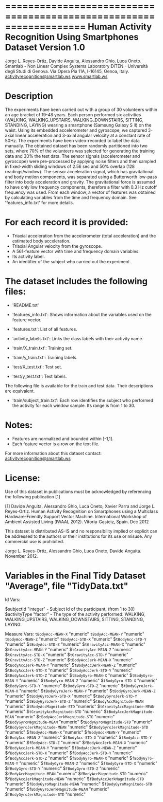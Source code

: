 ==================================================================
Human Activity Recognition Using Smartphones Dataset Version 1.0
==================================================================
Jorge L. Reyes-Ortiz, Davide Anguita, Alessandro Ghio, Luca Oneto.
Smartlab - Non Linear Complex Systems Laboratory
DITEN - Università degli Studi di Genova.
Via Opera Pia 11A, I-16145, Genoa, Italy.
activityrecognition@smartlab.ws www.smartlab.ws

Description
==================================================================

The experiments have been carried out with a group of 30 volunteers within an age bracket of 19-48 years. Each person 
performed six activities (WALKING, WALKING_UPSTAIRS, WALKING_DOWNSTAIRS, SITTING, STANDING, LAYING) wearing a smartphone 
(Samsung Galaxy S II) on the waist. Using its embedded accelerometer and gyroscope, we captured 3-axial linear 
acceleration and 3-axial angular velocity at a constant rate of 50Hz. The experiments have been video-recorded to label 
the data manually. The obtained dataset has been randomly partitioned into two sets, where 70% of the volunteers was 
selected for generating the training data and 30% the test data. 
The sensor signals (accelerometer and gyroscope) were pre-processed by applying noise filters and then sampled in 
fixed-width sliding windows of 2.56 sec and 50% overlap (128 readings/window). The sensor acceleration signal, which has 
gravitational and body motion components, was separated using a Butterworth low-pass filter into body acceleration and 
gravity. The gravitational force is assumed to have only low frequency components, therefore a filter with 0.3 Hz cutoff 
frequency was used. From each window, a vector of features was obtained by calculating variables from the time and 
frequency domain. See 'features_info.txt' for more details. 

For each record it is provided:
======================================

- Triaxial acceleration from the accelerometer (total acceleration) and the estimated body acceleration.
- Triaxial Angular velocity from the gyroscope. 
- A 561-feature vector with time and frequency domain variables. 
- Its activity label. 
- An identifier of the subject who carried out the experiment.

The dataset includes the following files:
=========================================

- 'README.txt'

- 'features_info.txt': Shows information about the variables used on the feature vector.

- 'features.txt': List of all features.

- 'activity_labels.txt': Links the class labels with their activity name.

- 'train/X_train.txt': Training set.

- 'train/y_train.txt': Training labels.

- 'test/X_test.txt': Test set.

- 'test/y_test.txt': Test labels.

The following file is available for the train and test data. Their descriptions are equivalent. 

- 'train/subject_train.txt': Each row identifies the subject who performed the activity for each window sample. Its range 
is from 1 to 30.

Notes: 
======
- Features are normalized and bounded within [-1,1].
- Each feature vector is a row on the text file.

For more information about this dataset contact: activityrecognition@smartlab.ws

License:
========
Use of this dataset in publications must be acknowledged by referencing the following publication [1] 

[1] Davide Anguita, Alessandro Ghio, Luca Oneto, Xavier Parra and Jorge L. Reyes-Ortiz. Human Activity Recognition on Smartphones using a Multiclass Hardware-Friendly Support Vector Machine. International Workshop of Ambient Assisted Living (IWAAL 2012). Vitoria-Gasteiz, Spain. Dec 2012

This dataset is distributed AS-IS and no responsibility implied or explicit can be addressed to the authors or their institutions for its use or misuse. Any commercial use is prohibited.

Jorge L. Reyes-Ortiz, Alessandro Ghio, Luca Oneto, Davide Anguita. November 2012.



Variables in the Final Tidy Dataset "Average", file "TidyData.txt"
==================================================================
Id Vars:

$subjectId "integer"   - Subject Id of the participant. (from 1 to 30)
$activityType "factor" - The type of the activity performed: WALKING, WALKING_UPSTAIRS, WALKING_DOWNSTAIRS, SITTING,                              STANDING, LAYING.

Measure Vars:
`tBodyAcc-MEAN-X` "numeric"
`tBodyAcc-MEAN-Y` "numeric"
`tBodyAcc-MEAN-Z` "numeric"
`tBodyAcc-STD-X` "numeric"
$`tBodyAcc-STD-Y` "numeric"
$`tBodyAcc-STD-Z` "numeric"
$`tGravityAcc-MEAN-X` "numeric"
$`tGravityAcc-MEAN-Y` "numeric"
$`tGravityAcc-MEAN-Z` "numeric"
$`tGravityAcc-STD-X` "numeric"
$`tGravityAcc-STD-Y` "numeric"
$`tGravityAcc-STD-Z` "numeric"
$`tBodyAccJerk-MEAN-X` "numeric"
$`tBodyAccJerk-MEAN-Y` "numeric"
$`tBodyAccJerk-MEAN-Z` "numeric"
$`tBodyAccJerk-STD-X` "numeric"
$`tBodyAccJerk-STD-Y` "numeric"
$`tBodyAccJerk-STD-Z` "numeric"
$`tBodyGyro-MEAN-X` "numeric"
$`tBodyGyro-MEAN-Y` "numeric"
$`tBodyGyro-MEAN-Z` "numeric"
$`tBodyGyro-STD-X` "numeric"
$`tBodyGyro-STD-Y` "numeric"
$`tBodyGyro-STD-Z` "numeric"
$`tBodyGyroJerk-MEAN-X` "numeric"
$`tBodyGyroJerk-MEAN-Y` "numeric"
$`tBodyGyroJerk-MEAN-Z` "numeric"
$`tBodyGyroJerk-STD-X` "numeric"
$`tBodyGyroJerk-STD-Y` "numeric"
$`tBodyGyroJerk-STD-Z` "numeric"
$`tBodyAccMagnitude-MEAN` "numeric"
$`tBodyAccMagnitude-STD` "numeric"
$`tGravityAccMagnitude-MEAN` "numeric"
$`tGravityAccMagnitude-STD` "numeric"
$`tBodyAccJerkMagnitude-MEAN` "numeric"
$`tBodyAccJerkMagnitude-STD` "numeric"
$`tBodyGyroMagnitude-MEAN` "numeric"
$`tBodyGyroMagnitude-STD` "numeric"
$`tBodyGyroJerkMagnitude-MEAN` "numeric"
$`tBodyGyroJerkMagnitude-STD` "numeric"
$`fBodyAcc-MEAN-X` "numeric"
$`fBodyAcc-MEAN-Y` "numeric"
$`fBodyAcc-MEAN-Z` "numeric"
$`fBodyAcc-STD-X` "numeric"
$`fBodyAcc-STD-Y` "numeric"
$`fBodyAcc-STD-Z` "numeric"
$`fBodyAccJerk-MEAN-X` "numeric"
$`fBodyAccJerk-MEAN-Y` "numeric"
$`fBodyAccJerk-MEAN-Z` "numeric"
$`fBodyAccJerk-STD-X` "numeric"
$`fBodyAccJerk-STD-Y` "numeric"
$`fBodyAccJerk-STD-Z` "numeric"
$`fBodyGyro-MEAN-X` "numeric"
$`fBodyGyro-MEAN-Y` "numeric"
$`fBodyGyro-MEAN-Z` "numeric"
$`fBodyGyro-STD-X` "numeric"
$`fBodyGyro-STD-Y` "numeric"
$`fBodyGyro-STD-Z` "numeric"
$`fBodyAccMagnitude-MEAN` "numeric"
$`fBodyAccMagnitude-STD` "numeric"
$`fBodyAccJerkMagnitude-MEAN` "numeric"
$`fBodyAccJerkMagnitude-STD` "numeric"
$`fBodyGyroMagnitude-MEAN` "numeric"
$`fBodyGyroMagnitude-STD` "numeric"
$`fBodyGyroJerkMagnitude-MEAN` "numeric"
$`fBodyGyroJerkMagnitude-STD` "numeric"





